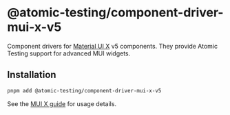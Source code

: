 # @atomic-testing/component-driver-mui-x-v5

Component drivers for [Material UI X](https://mui.com/x/) v5 components.
They provide Atomic Testing support for advanced MUI widgets.

## Installation

```bash
pnpm add @atomic-testing/component-driver-mui-x-v5
```

See the [MUI X guide](https://atomic-testing.dev/) for usage details.
